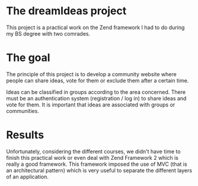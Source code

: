 # The dreamIdeas project
This project is a practical work on the Zend framework I had to do during my BS degree with two comrades.

# The goal
The principle of this project is to develop a community website where people can share ideas, vote for them or exclude them after a certain time.

Ideas can be classified in groups according to the area concerned.
There must be an authentication system (registration / log in) to share ideas and vote for them.
It is important that ideas are associated with groups or communities.

# Results
Unfortunately, considering the different courses, we didn't have time to finish this practical work or even deal with Zend Framework 2 which is really a good framework.
This framework imposed the use of MVC (that is an architectural pattern) which is very useful to separate the different layers of an application.
